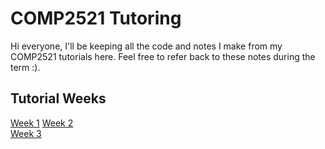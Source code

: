 # COMP2521 Tutoring
Hi everyone, I'll be keeping all the code and notes I make from my COMP2521 tutorials here. Feel free to refer back to these notes during the term :).

## Tutorial Weeks 
[Week 1](./wk01/) 
[Week 2](./wk02/)  
[Week 3](./wk03/)  